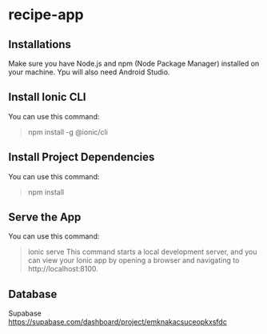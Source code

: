 # recipe-app

## Installations
Make sure you have Node.js and npm (Node Package Manager) installed on your machine.
Ypu will also need Android Studio. 

## Install Ionic CLI
You can use this command: 
> npm install -g @ionic/cli

## Install Project Dependencies
You can use this command:
> npm install

## Serve the App
You can use this command:
> ionic serve
This command starts a local development server, and you can view your Ionic app by opening a browser and navigating to http://localhost:8100.

## Database
Supabase
https://supabase.com/dashboard/project/emknakacsuceopkxsfdc
